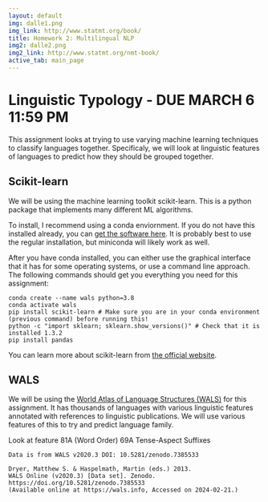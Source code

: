 ```yaml
---
layout: default
img: dalle1.png
img_link: http://www.statmt.org/book/
title: Homework 2: Multilingual NLP
img2: dalle2.png
img2_link: http://www.statmt.org/nmt-book/
active_tab: main_page
---
```


Linguistic Typology - DUE MARCH 6 11:59 PM
=========================================================
This assignment looks at trying to use varying machine learning techniques to classify languages together. Specificaly, we will look at linguistic features of languages to predict how they should be grouped together.

Scikit-learn
---------------------------------------------------------
We will be using the machine learning toolkit scikit-learn. This is a python package that implements many different ML algorithms.

To install, I recommend using a conda enviornment. If you do not have this installed already, you can [get the software here](https://conda.io/projects/conda/en/latest/user-guide/install/index.html). It is probably best to use the regular installation, but miniconda will likely work as well.

After you have conda installed, you can either use the graphical interface that it has for some operating systems, or use a command line approach. The following commands should get you everything you need for this assignment:

```
conda create --name wals python=3.8
conda activate wals
pip install scikit-learn # Make sure you are in your conda environment (previous command) before running this!
python -c "import sklearn; sklearn.show_versions()" # Check that it is installed 1.3.2
pip install pandas
```

You can learn more about scikit-learn from [the official website](https://scikit-learn.org/stable/getting_started.html#fitting-and-predicting-estimator-basics).

WALS
-------------------------------------------------------------
We will be using the [World Atlas of Language Structures (WALS)](https://wals.info) for this assignment. It has thousands of languages with various linguistic features annotated with references to linguistic publications. We will use various features of this to try and predict language family.

Look at feature 81A (Word Order)
69A Tense-Aspect Suffixes


```
Data is from WALS v2020.3 DOI: 10.5281/zenodo.7385533 

Dryer, Matthew S. & Haspelmath, Martin (eds.) 2013.
WALS Online (v2020.3) [Data set]. Zenodo.
https://doi.org/10.5281/zenodo.7385533
(Available online at https://wals.info, Accessed on 2024-02-21.)
```
